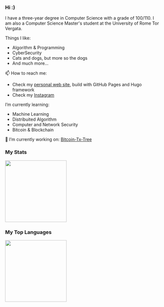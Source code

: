 ### Hi :)

I have a three-year degree in Computer Science with a grade of 100/110.
I am also a Computer Science Master's student at the University of Rome Tor Vergata.

Things I like:
- Algorithm & Programming
- CyberSecurity
- Cats and dogs, but more so the dogs
- And much more...

📫 How to reach me:
- Check my [personal web site](https://francosalvucci14.github.io/), build with GitHub Pages and Hugo framework
- Check my [Instagram](https://www.instagram.com/franco.salvucci.9/)

I’m currently learning:
- Machine Learning
- Distribuited Algorithm
- Computer and Network Security
- Bitcoin & Blockchain

<!--⚡ Fun fact: I started using linux, to be precise the OS Pop_Os! right here, at the university-->

🔭 I’m currently working on: [Bitcoin-Tx-Tree](https://github.com/francosalvucci14/Bitcoin-TX-RecursiveTree)

### My Stats

<a href="https://github.com/anuraghazra/github-readme-stats">
  <img height=200 align="center" src="https://github-readme-stats.vercel.app/api?username=francosalvucci14&theme=dark&show_icons=true" />
</a>

### My Top Languages
<a href="https://github.com/anuraghazra/convoychat">
  <img height=200 align="center" src="https://github-readme-stats.vercel.app/api/top-langs?username=francosalvucci14&size_weight=0&count_weight=1&hide=MATLAB,HTML,AMPL,Rich%20Text%20Format,Makefile,Batchfile,C%23,CSS,SCSS&theme=dark&layout=compact&card_width=320%22" />
</a>
<!--https://github-readme-stats.vercel.app/api/top-langs?username=francosalvucci14&size_weight=0&count_weight=1&hide=MATLAB,HTML,AMPL,Rich%20Text%20Format,Makefile,Batchfile,C%23,CSS,SCSS&theme=dark&layout=compact&card_width=320%22-->

